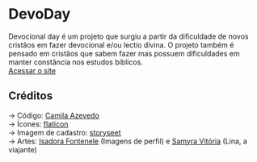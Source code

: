 # DevoDay
Devocional day é um projeto que surgiu a partir da dificuldade de novos cristãos em fazer devocional e/ou lectio divina. O projeto também é pensado em cristãos que sabem fazer mas possuem dificuldades em manter constância nos estudos bíblicos.<br>
[Acessar o site]()

## Créditos
→ Código: [Camila Azevedo](https://github.com/Camilay3)<br>
→ Ícones: [flaticon](https://www.flaticon.com/uicons)<br>
→ Imagem de cadastro: [storyseet](https://storyset.com/people)<br>
→ Artes: [Isadora Fontenele](https://github.com/indigow95) (Imagens de perfil) e [Samyra Vitória](https://github.com/VinsmokeSamyra06) (Lina, a viajante)
